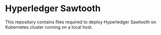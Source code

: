 # Hyperledger Sawtooth

This repository contains files required to deploy Hyperledger Sawtooth on Kubernetes cluster running on a local host.



